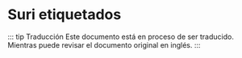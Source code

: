 # Suri etiquetados

::: tip Traducción
Este documento está en proceso de ser traducido. Mientras puede revisar el documento original en inglés.
:::